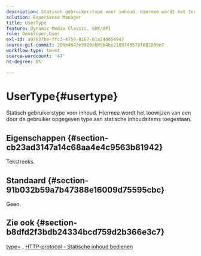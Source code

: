 ```yaml
---
description: Statisch gebruikerstype voor inhoud. Hiermee wordt het toewijzen van een door de gebruiker opgegeven type aan statische inhoudsitems toegestaan.
solution: Experience Manager
title: UserType
feature: Dynamic Media Classic, SDK/API
role: Developer,User
exl-id: a97837be-ffc3-4759-8167-81a24dd54947
source-git-commit: 206e4643e3926cb85b4be2189743578f88180be7
workflow-type: tm+mt
source-wordcount: '47'
ht-degree: 0%

---
```


# UserType{#usertype}

Statisch gebruikerstype voor inhoud. Hiermee wordt het toewijzen van een door de gebruiker opgegeven type aan statische inhoudsitems toegestaan.

## Eigenschappen {#section-cb23ad3147a14c68aa4e4c9563b81942}

Tekstreeks.

## Standaard {#section-91b032b59a7b47388e16009d75595cbc}

Geen.

## Zie ook {#section-b8dfd2f3bdb24334bcd759d2b366e3c7}

[type=](/help/aem-is-ir-api/is-api/http-ref/image-serving-api-ref/c-http-protocol-reference/c-command-reference/r-type.md) ,  [HTTP-protocol - Statische inhoud bedienen](/help/aem-is-ir-api/is-api/http-ref/image-serving-api-ref/c-http-protocol-reference/c-syntax-and-features/r-serving-static-non-image-content.md)
